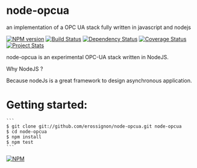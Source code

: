 node-opcua
==========

an implementation of a OPC UA stack fully written in javascript and nodejs


[![NPM version](https://badge.fury.io/js/node-opcua.png)](http://badge.fury.io/js/node-opcua)
[![Build Status](https://travis-ci.org/erossignon/node-opcua.png?branch=master)](https://travis-ci.org/erossignon/node-opcua)
[![Dependency Status](https://gemnasium.com/erossignon/node-opcua.png)](https://gemnasium.com/erossignon/node-opcua)
[![Coverage Status](https://coveralls.io/repos/erossignon/node-opcua/badge.png)](https://coveralls.io/r/erossignon/node-opcua)
[![Project Stats](https://www.ohloh.net/p/node-opcua/widgets/project_thin_badge.gif)](https://www.ohloh.net/p/node-opcua)

node-opcua is an experimental OPC-UA stack written in NodeJS.

Why NodeJS ?

Because nodeJs is a great framework to design asynchronous application.


Getting started:
================

    ```
    $ git clone git://github.com/erossignon/node-opcua.git node-opcua
    $ cd node-opcua
    $ npm install
    $ npm test
    ```







[![NPM](https://nodei.co/npm/node-opcua.png?downloads=true&stars=true)](https://nodei.co/npm/node-opcua/)
